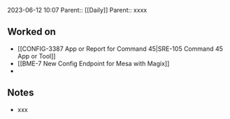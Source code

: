 2023-06-12 10:07
Parent:: [[Daily]] 
Parent:: xxxx






## Worked on

- [[CONFIG-3387 App or Report for Command 45|SRE-105 Command 45 App or Tool]]
- [[BME-7 New Config Endpoint for Mesa with Magix]]
- 

## Notes

- xxx





